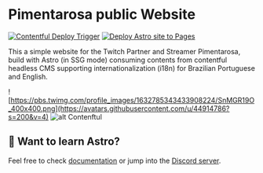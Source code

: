 # Pimentarosa public Website

[![Contentful Deploy Trigger](https://github.com/LeoLeal/pimentarosa.live/actions/workflows/contentful-publish.yml/badge.svg)](https://github.com/LeoLeal/pimentarosa.live/actions/workflows/contentful-publish.yml) [![Deploy Astro site to Pages](https://github.com/LeoLeal/pimentarosa.live/actions/workflows/astro.yml/badge.svg)](https://github.com/LeoLeal/pimentarosa.live/actions/workflows/astro.yml)

This a simple website for the Twitch Partner and Streamer Pimentarosa, build with Astro (in SSG mode) consuming contents from contentful headless CMS supporting internationalization (i18n) for Brazilian Portuguese and English.

![https://pbs.twimg.com/profile_images/1632785343433908224/SnMGR19O_400x400.png](https://avatars.githubusercontent.com/u/44914786?s=200&v=4)
![alt Contenftul](https://avatars.githubusercontent.com/u/472182?s=200&v=4)

## 👀 Want to learn Astro?

Feel free to check [documentation](https://docs.astro.build) or jump into the [Discord server](https://astro.build/chat).
